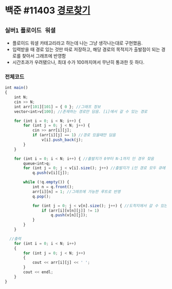 # 백준 #11403 [경로찾기](https://www.acmicpc.net/problem/11403)
`실버1` `플로이드 워셜`
---
- 플로이드 워셜 카테고리라고 하는데 나는 그냥 생각나는대로 구현했음.
- 입력받을 때 경로 있는 것만 따로 저장하고, 해당 경로의 목적지가 출발점이 되는 경로를 찾아서 그래프에 반영함
- 시간초과가 우려됐으나, 최대 수가 100까지여서 무난히 통과한 듯 하다.

### 전체코드
```jsx
int main()
{
	int N;
	cin >> N;
	int arr[101][101] = { 0 }; //그래프 정보
	vector<int>v[100]; //존재하는 경로만 담음. [i]에서 갈 수 있는 경로

	for (int i = 0; i < N; i++) {
		for (int j = 0; j < N; j++) {
			cin >> arr[i][j];
			if (arr[i][j] == 1) //경로 있을때만 담음
				v[i].push_back(j);
		}
	}

	for (int i = 0; i < N; i++) { //출발지가 0부터 N-1까지 인 경우 찾음
		queue<int>q;
		for (int j = 0; j < v[i].size(); j++) //출발지가 i인 경로 모두 큐에 담음
			q.push(v[i][j]);

		while (!q.empty()) {
			int n = q.front();
			arr[i][n] = 1; //그래프에 가능한 루트로 반영
			q.pop();

			for (int j = 0; j < v[n].size(); j++) { //도착지에서 갈 수 있는 경로들 담음
				if (arr[i][v[n][j]] != 1)
					q.push(v[n][j]);
			}
		}
	}

  //출력
	for (int i = 0; i < N; i++)
	{
		for (int j = 0; j < N; j++)
		{
			cout << arr[i][j] << ' ';
		}
		cout << endl;
	}
}
```

